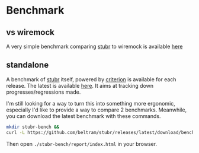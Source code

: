 # Benchmark

## vs wiremock

A very simple benchmark comparing [stubr](https://github.com/beltram/stubr) to wiremock is
available [here](https://github.com/beltram/stubr/blob/main/bench/README.md)

## standalone

A benchmark of [stubr](https://github.com/beltram/stubr) itself, powered
by [criterion](https://crates.io/crates/criterion) is available for each release. The latest is
available [here](https://github.com/beltram/stubr/releases/latest/download/bench.tar.gz). It aims at tracking down
progresses/regressions made.

I'm still looking for a way to turn this into something more ergonomic, especially I'd like to provide a way to compare
2 benchmarks. Meanwhile, you can download the latest benchmark with these commands.

```bash
mkdir stubr-bench &&
curl -L https://github.com/beltram/stubr/releases/latest/download/bench.tar.gz | tar xz - -C stubr-bench
```

Then open `./stubr-bench/report/index.html` in your browser.
